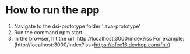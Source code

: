 # How to run the app
1. Navigate to the dsi-prototype folder 'lava-prototype'
2. Run the command npm start
3. In the browser, hit the url: http://localhost:3000/index?iss<fhir-server-url>
For example: (http://localhost:3000/index?iss=https://bfee16.devhcp.com/fhir)
